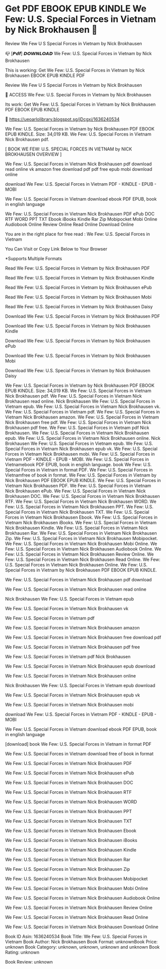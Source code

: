 # Get PDF EBOOK EPUB KINDLE We Few: U.S. Special Forces in Vietnam by  Nick Brokhausen 💞
Review We Few U S Special Forces in Vietnam by Nick Brokhausen

📪 [𝙋𝙙𝙛] 𝘿𝙊𝙒𝙉𝙇𝙊𝘼𝘿 We Few: U.S. Special Forces in Vietnam by Nick Brokhausen

This is working: Get We Few: U.S. Special Forces in Vietnam by Nick Brokhausen EBOOK EPUB KINDLE PDF


Review We Few U S Special Forces in Vietnam by Nick Brokhausen

💞 ACCESS We Few: U.S. Special Forces in Vietnam by Nick Brokhausen

Its work: Get We Few: U.S. Special Forces in Vietnam by Nick Brokhausen PDF EBOOK EPUB KINDLE



🔗 https://ueoarlolibrary.blogspot.sg/jDcgxi/1636240534



We Few: U.S. Special Forces in Vietnam by Nick Brokhausen PDF EBOOK EPUB KINDLE. Size: 34,019 KB. We Few: U.S. Special Forces in Vietnam Nick Brokhausen pdf.

[ BOOK WE FEW: U.S. SPECIAL FORCES IN VIETNAM by NICK BROKHAUSEN OVERVIEW ]

We Few: U.S. Special Forces in Vietnam Nick Brokhausen pdf download read online vk amazon free download pdf pdf free epub mobi download online

download We Few: U.S. Special Forces in Vietnam PDF - KINDLE - EPUB - MOBI

We Few: U.S. Special Forces in Vietnam download ebook PDF EPUB, book in english language

We Few: U.S. Special Forces in Vietnam Nick Brokhausen PDF ePub DOC RTF WORD PPT TXT Ebook iBooks Kindle Rar Zip Mobipocket Mobi Online Audiobook Online Review Online Read Online Download Online

You are in the right place for free read : We Few: U.S. Special Forces in Vietnam

You Can Visit or Copy Link Below to Your Browser

*Supports Multiple Formats

Read We Few: U.S. Special Forces in Vietnam by Nick Brokhausen PDF

Read We Few: U.S. Special Forces in Vietnam by Nick Brokhausen Kindle

Read We Few: U.S. Special Forces in Vietnam by Nick Brokhausen ePub

Read We Few: U.S. Special Forces in Vietnam by Nick Brokhausen Mobi

Read We Few: U.S. Special Forces in Vietnam by Nick Brokhausen Daisy

Download We Few: U.S. Special Forces in Vietnam by Nick Brokhausen PDF

Download We Few: U.S. Special Forces in Vietnam by Nick Brokhausen Kindle

Download We Few: U.S. Special Forces in Vietnam by Nick Brokhausen ePub

Download We Few: U.S. Special Forces in Vietnam by Nick Brokhausen Mobi

Download We Few: U.S. Special Forces in Vietnam by Nick Brokhausen Daisy

We Few: U.S. Special Forces in Vietnam by Nick Brokhausen PDF EBOOK EPUB KINDLE. Size: 34,019 KB. We Few: U.S. Special Forces in Vietnam Nick Brokhausen pdf. We Few: U.S. Special Forces in Vietnam Nick Brokhausen read online. Nick Brokhausen We Few: U.S. Special Forces in Vietnam epub. We Few: U.S. Special Forces in Vietnam Nick Brokhausen vk. We Few: U.S. Special Forces in Vietnam pdf. We Few: U.S. Special Forces in Vietnam Nick Brokhausen amazon. We Few: U.S. Special Forces in Vietnam Nick Brokhausen free pdf. We Few: U.S. Special Forces in Vietnam Nick Brokhausen pdf free. We Few: U.S. Special Forces in Vietnam pdf Nick Brokhausen. We Few: U.S. Special Forces in Vietnam Nick Brokhausen epub. We Few: U.S. Special Forces in Vietnam Nick Brokhausen online. Nick Brokhausen We Few: U.S. Special Forces in Vietnam epub. We Few: U.S. Special Forces in Vietnam Nick Brokhausen epub vk. We Few: U.S. Special Forces in Vietnam Nick Brokhausen mobi. We Few: U.S. Special Forces in Vietnam PDF - KINDLE - EPUB - MOBI. We Few: U.S. Special Forces in Vietnamebook PDF EPUB, book in english language. book We Few: U.S. Special Forces in Vietnam in format PDF. We Few: U.S. Special Forces in Vietnamfree of book in format. We Few: U.S. Special Forces in Vietnam by Nick Brokhausen PDF EBOOK EPUB KINDLE. We Few: U.S. Special Forces in Vietnam Nick Brokhausen PDF. We Few: U.S. Special Forces in Vietnam Nick Brokhausen ePub. We Few: U.S. Special Forces in Vietnam Nick Brokhausen DOC. We Few: U.S. Special Forces in Vietnam Nick Brokhausen RTF. We Few: U.S. Special Forces in Vietnam Nick Brokhausen WORD. We Few: U.S. Special Forces in Vietnam Nick Brokhausen PPT. We Few: U.S. Special Forces in Vietnam Nick Brokhausen TXT. We Few: U.S. Special Forces in Vietnam Nick Brokhausen Ebook. We Few: U.S. Special Forces in Vietnam Nick Brokhausen iBooks. We Few: U.S. Special Forces in Vietnam Nick Brokhausen Kindle. We Few: U.S. Special Forces in Vietnam Nick Brokhausen Rar. We Few: U.S. Special Forces in Vietnam Nick Brokhausen Zip. We Few: U.S. Special Forces in Vietnam Nick Brokhausen Mobipocket. We Few: U.S. Special Forces in Vietnam Nick Brokhausen Mobi Online. We Few: U.S. Special Forces in Vietnam Nick Brokhausen Audiobook Online. We Few: U.S. Special Forces in Vietnam Nick Brokhausen Review Online. We Few: U.S. Special Forces in Vietnam Nick Brokhausen Read Online. We Few: U.S. Special Forces in Vietnam Nick Brokhausen Online. We Few: U.S. Special Forces in Vietnam by Nick Brokhausen PDF EBOOK EPUB KINDLE.

We Few: U.S. Special Forces in Vietnam Nick Brokhausen pdf download

We Few: U.S. Special Forces in Vietnam Nick Brokhausen read online

Nick Brokhausen We Few: U.S. Special Forces in Vietnam epub

We Few: U.S. Special Forces in Vietnam Nick Brokhausen vk

We Few: U.S. Special Forces in Vietnam pdf

We Few: U.S. Special Forces in Vietnam Nick Brokhausen amazon

We Few: U.S. Special Forces in Vietnam Nick Brokhausen free download pdf

We Few: U.S. Special Forces in Vietnam Nick Brokhausen pdf free

We Few: U.S. Special Forces in Vietnam pdf Nick Brokhausen

We Few: U.S. Special Forces in Vietnam Nick Brokhausen epub download

We Few: U.S. Special Forces in Vietnam Nick Brokhausen online

Nick Brokhausen We Few: U.S. Special Forces in Vietnam epub download

We Few: U.S. Special Forces in Vietnam Nick Brokhausen epub vk

We Few: U.S. Special Forces in Vietnam Nick Brokhausen mobi

download We Few: U.S. Special Forces in Vietnam PDF - KINDLE - EPUB - MOBI

We Few: U.S. Special Forces in Vietnam download ebook PDF EPUB, book in english language

[download] book We Few: U.S. Special Forces in Vietnam in format PDF

We Few: U.S. Special Forces in Vietnam download free of book in format

We Few: U.S. Special Forces in Vietnam Nick Brokhausen PDF

We Few: U.S. Special Forces in Vietnam Nick Brokhausen ePub

We Few: U.S. Special Forces in Vietnam Nick Brokhausen DOC

We Few: U.S. Special Forces in Vietnam Nick Brokhausen RTF

We Few: U.S. Special Forces in Vietnam Nick Brokhausen WORD

We Few: U.S. Special Forces in Vietnam Nick Brokhausen PPT

We Few: U.S. Special Forces in Vietnam Nick Brokhausen TXT

We Few: U.S. Special Forces in Vietnam Nick Brokhausen Ebook

We Few: U.S. Special Forces in Vietnam Nick Brokhausen iBooks

We Few: U.S. Special Forces in Vietnam Nick Brokhausen Kindle

We Few: U.S. Special Forces in Vietnam Nick Brokhausen Rar

We Few: U.S. Special Forces in Vietnam Nick Brokhausen Zip

We Few: U.S. Special Forces in Vietnam Nick Brokhausen Mobipocket

We Few: U.S. Special Forces in Vietnam Nick Brokhausen Mobi Online

We Few: U.S. Special Forces in Vietnam Nick Brokhausen Audiobook Online

We Few: U.S. Special Forces in Vietnam Nick Brokhausen Review Online

We Few: U.S. Special Forces in Vietnam Nick Brokhausen Read Online

We Few: U.S. Special Forces in Vietnam Nick Brokhausen Download Online

Book ID Asin: 1636240534
Book Title: We Few: U.S. Special Forces in Vietnam
Book Author: Nick Brokhausen
Book Format: unknownBook Price: unknown
Book Category: unknown, unknown, unknown and unknown
Book Rating: unknown

Book Review: unknown
